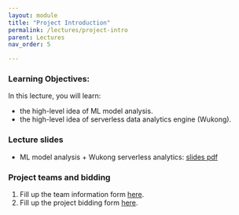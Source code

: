 ```yaml
---
layout: module
title: "Project Introduction"
permalink: /lectures/project-intro
parent: Lectures
nav_order: 5

---
```

### Learning Objectives:

In this lecture, you will learn:

* the high-level idea of ML model analysis.
* the high-level idea of serverless data analytics engine (Wukong).


### Lecture slides

* ML model analysis + Wukong serverless analytics: [slides pdf](https://edstem.org/us/courses/32938/discussion/2632198)


### Project teams and bidding

1. Fill up the team information form [here](https://forms.gle/6rmbxbSYjBDcD7GMA).
2. Fill up the project bidding form [here](https://forms.gle/3bzFsR3P6mujRkmV8).

